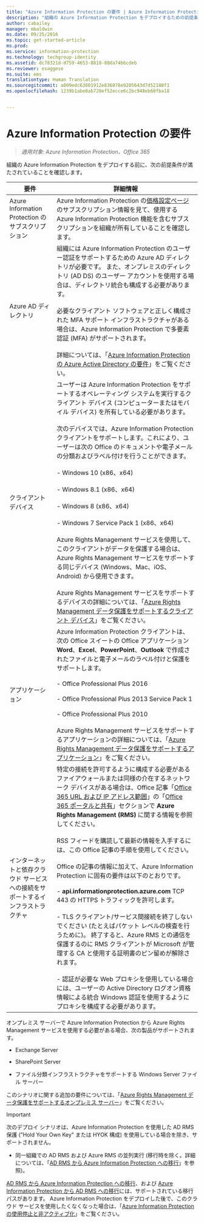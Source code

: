 ```yaml
---
title: "Azure Information Protection の要件 | Azure Information Protection"
description: "組織の Azure Information Protection をデプロイするための前提条件を特定します。"
author: cabailey
manager: mbaldwin
ms.date: 09/25/2016
ms.topic: get-started-article
ms.prod: 
ms.service: information-protection
ms.technology: techgroup-identity
ms.assetid: dc78321d-d759-4653-8818-80da74b6cdeb
ms.reviewer: esaggese
ms.suite: ems
translationtype: Human Translation
ms.sourcegitcommit: a809edc63801912e836878e9205643d7d52188f1
ms.openlocfilehash: 1239b1abe0ab720ef52ecce6c2bc948eb60fba18


---
```


# Azure Information Protection の要件

>*適用対象: Azure Information Protection、Office 365*


組織の Azure Information Protection をデプロイする前に、次の前提条件が満たされていることを確認します。 

|要件|詳細情報|
|---------------|--------------------|
|Azure Information Protection のサブスクリプション|Azure Information Protection の[価格設定ページ](https://go.microsoft.com/fwlink/?LinkId=827589)のサブスクリプション情報を見て、使用する Azure Information Protection 機能を含むサブスクリプションを組織が所有していることを確認します。|
|Azure AD ディレクトリ|組織には Azure Information Protection のユーザー認証をサポートするための Azure AD ディレクトリが必要です。 また、オンプレミスのディレクトリ (AD DS) のユーザー アカウントを使用する場合は、ディレクトリ統合も構成する必要があります。<br /><br />必要なクライアント ソフトウェアと正しく構成された MFA サポート インフラストラクチャがある場合は、Azure Information Protection で多要素認証 (MFA) がサポートされます。<br /><br />詳細については、「[Azure Information Protection の Azure Active Directory の要件](requirements-azure-ad.md)」をご覧ください。|
|クライアント デバイス|ユーザーは Azure Information Protection をサポートするオペレーティング システムを実行するクライアント デバイス (コンピューターまたはモバイル デバイス) を所有している必要があります。<br /><br />次のデバイスでは、Azure Information Protection クライアントをサポートします。これにより、ユーザーは次の Office のドキュメントや電子メールの分類およびラベル付けを行うことができます。<br /><br />- Windows 10 (x86、x64)<br /><br />- Windows 8.1 (x86、x64)<br /><br />- Windows 8 (x86、x64)<br /><br />- Windows 7 Service Pack 1 (x86、x64)<br /><br />Azure Rights Management サービスを使用して、このクライアントがデータを保護する場合は、Azure Rights Management サービスをサポートする同じデバイス (Windows、Mac、iOS、Android) から使用できます。 <br /><br />Azure Rights Management サービスをサポートするデバイスの詳細については、「[Azure Rights Management データ保護をサポートするクライアント デバイス](../get-started/requirements-client-devices.md)」をご覧ください。|
|アプリケーション|Azure Information Protection クライアントは、次の Office スイートの Office アプリケーション **Word**、**Excel**、**PowerPoint**、**Outlook** で作成されたファイルと電子メールのラベル付けと保護をサポートします。<br /><br />- Office Professional Plus 2016<br /><br />- Office Professional Plus 2013 Service Pack 1<br /><br />- Office Professional Plus 2010<br /><br />Azure Rights Management サービスをサポートするアプリケーションの詳細については、「[Azure Rights Management データ保護をサポートするアプリケーション](requirements-applications.md)」をご覧ください。|
|インターネットと依存クラウド サービスへの接続をサポートするインフラストラクチャ|特定の接続を許可するように構成する必要があるファイアウォールまたは同様の介在するネットワーク デバイスがある場合は、Office 記事「[Office 365 URL および IP アドレス範囲](https://support.office.com/en-US/article/Office-365-URLs-and-IP-address-ranges-8548a211-3fe7-47cb-abb1-355ea5aa88a2)」の「[Office 365 ポータルと共有](https://support.office.com/article/Office-365-URLs-and-IP-address-ranges-8548a211-3fe7-47cb-abb1-355ea5aa88a2#BKMK_Portal-identity)」セクションで **Azure Rights Management (RMS)** に関する情報を参照してください。<br /><br />RSS フィードを購読して最新の情報を入手するには、この Office 記事の手順を使用してください。<br /><br />Office の記事の情報に加えて、Azure Information Protection に固有の要件は以下のとおりです。<br /><br />- **api.informationprotection.azure.com** TCP 443 の HTTPS トラフィックを許可します。<br /><br />- TLS クライアント/サービス間接続を終了しないでください (たとえばパケット レベルの検査を行うために)。 終了すると、Azure RMS との通信を保護するのに RMS クライアントが Microsoft が管理する CA と使用する証明書のピン留めが解除されます。<br /><br />- 認証が必要な Web プロキシを使用している場合には、ユーザーの Active Directory ログオン資格情報による統合 Windows 認証を使用するようにプロキシを構成する必要があります。|

オンプレミス サーバーで Azure Information Protection から Azure Rights Management サービスを使用する必要がある場合、次の製品がサポートされます。

-   Exchange Server

-   SharePoint Server

-   ファイル分類インフラストラクチャをサポートする Windows Server ファイル サーバー

このシナリオに関する追加の要件については、「[Azure Rights Management データ保護をサポートするオンプレミス サーバー](requirements-servers.md)」をご覧ください。

> [!IMPORTANT]
> 次のデプロイ シナリオは、Azure Information Protection を使用した AD RMS 保護 ("Hold Your Own Key" または HYOK 構成) を使用している場合を除き、サポートされません。
> 
> -   同一組織での AD RMS および Azure RMS の並列実行 (移行時を除く。詳細については、「[AD RMS から Azure Information Protection への移行](../plan-design/migrate-from-ad-rms-to-azure-rms.md)」を参照)。
> 
> [AD RMS から Azure Information Protection への移行](http://technet.microsoft.com/library/Dn858447.aspx)、および [Azure Information Protection から AD RMS への移行](http://msdn.microsoft.com/library/azure/dn629429.aspx)には、サポートされている移行パスがあります。 Azure Information Protection をデプロイした後で、このクラウド サービスを使用したくなくなった場合は、「[Azure Information Protection の使用停止と非アクティブ化](../deploy-use/decommission-deactivate.md)」をご覧ください。






<!--HONumber=Sep16_HO5-->


